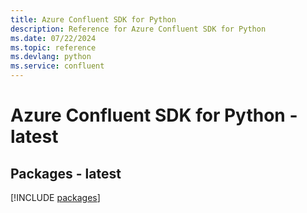 ```yaml
---
title: Azure Confluent SDK for Python
description: Reference for Azure Confluent SDK for Python
ms.date: 07/22/2024
ms.topic: reference
ms.devlang: python
ms.service: confluent
---
```

# Azure Confluent SDK for Python - latest
## Packages - latest
[!INCLUDE [packages](confluent-index.md)]